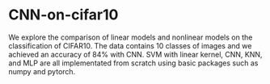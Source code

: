 # CNN-on-cifar10
We explore the comparison of linear models and nonlinear models on the classification of CIFAR10. The data contains 10 classes of images and we achieved an accuracy of 84% with CNN. 
SVM with linear kernel, CNN, KNN, and MLP are all implementated from scratch using basic packages such as numpy and pytorch.
